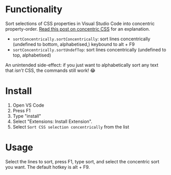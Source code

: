 # Functionality

Sort selections of CSS properties in Visual Studio Code into concentric property-order. [Read this post on concentric CSS](https://github.com/brandon-rhodes/Concentric-CSS) for an explanation.

 * `sortConcentrically.sortConcentrically`: sort lines concentrically (undefined to bottom, alphabetised,) keybound to alt + F9
 * `sortConcentrically.sortUndefTop`: sort lines concentrically (undefined to top, alphabetised)

An unintended side-effect: if you just want to alphabetically sort any text that _isn’t_ CSS, the commands still work! :joy:

# Install

1. Open VS Code
2. Press F1
3. Type "install"
4. Select "Extensions: Install Extension".
5. Select `Sort CSS selection concentrically` from the list

# Usage

Select the lines to sort, press F1, type sort, and select the concentric sort you want. The default hotkey is alt + F9.
